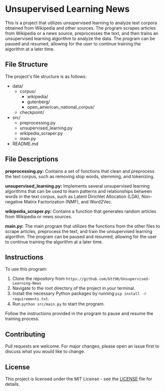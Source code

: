 
<h1>Unsupervised Learning News</h1>

<p>This is a project that utilizes unsupervised learning to analyze text corpora obtained from Wikipedia and other sources. The program scrapes articles from Wikipedia or a news source, preprocesses the text, and then trains an unsupervised learning algorithm to analyze the data. The program can be paused and resumed, allowing for the user to continue training the algorithm at a later time.</p>

<h2>File Structure</h2>

<p>The project's file structure is as follows:</p>

<ul>
  <li>data/
    <ul>
      <li>corpus/
        <ul>
          <li>wikipedia/</li>
          <li>gutenberg/</li>
          <li>open_american_national_corpus/</li>
        </ul>
      </li>
      <li>checkpoint/</li>
    </ul>
  </li>
  <li>src/
    <ul>
      <li>preprocessing.py</li>
      <li>unsupervised_learning.py</li>
      <li>wikipedia_scraper.py</li>
      <li>main.py</li>
    </ul>
  </li>
  <li>README.md</li>
</ul>

<h2>File Descriptions</h2>

<p><strong>preprocessing.py:</strong> Contains a set of functions that clean and preprocess the text corpus, such as removing stop words, stemming, and tokenizing.</p>

<p><strong>unsupervised_learning.py:</strong> Implements several unsupervised learning algorithms that can be used to learn patterns and relationships between words in the text corpus, such as Latent Dirichlet Allocation (LDA), Non-negative Matrix Factorization (NMF), and Word2Vec.</p>

<p><strong>wikipedia_scraper.py:</strong> Contains a function that generates random articles from Wikipedia or news sources.</p>

<p><strong>main.py:</strong> The main program that utilizes the functions from the other files to scrape articles, preprocess the text, and train the unsupervised learning algorithm. The program can be paused and resumed, allowing for the user to continue training the algorithm at a later time.</p>

<h2>Instructions</h2>

<p>To use this program:</p>

<ol>
  <li>Clone the repository from <code>https://github.com/btt96/Unsupervised-Learning-News</code></li>
  <li>Navigate to the root directory of the project in your terminal.</li>
  <li>Install the necessary Python packages by running <code>pip install -r requirements.txt</code>.</li>
  <li>Run <code>python src/main.py</code> to start the program.</li>
</ol>

<p>Follow the instructions provided in the program to pause and resume the training process.</p>

<h2>Contributing</h2>

<p>Pull requests are welcome. For major changes, please open an issue first to discuss what you would like to change.</p>

<h2>License</h2>

<p>This project is licensed under the MIT License - see the <a href="https://github.com/btt96/pUnsupervised-Learning-News/blob/main/LICENSE">LICENSE</a> file for details.</p>
